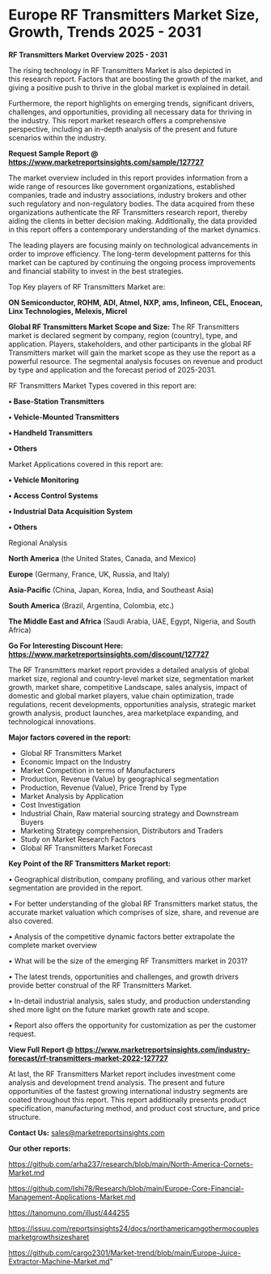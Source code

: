  # Europe RF Transmitters Market Size, Growth, Trends 2025 - 2031

<Strong> RF Transmitters Market Overview 2025 - 2031</strong>

The rising technology in RF Transmitters Market is also depicted in this research report. Factors that are boosting the growth of the market, and giving a positive push to thrive in the global market is explained in detail.

Furthermore, the report highlights on emerging trends, significant drivers, challenges, and opportunities, providing all necessary data for thriving in the industry. This report market research offers a comprehensive perspective, including an in-depth analysis of the present and future scenarios within the industry.

<strong>Request Sample Report @ <a href=https://www.marketreportsinsights.com/sample/127727>https://www.marketreportsinsights.com/sample/127727</a></strong>

The market overview included in this report provides information from a wide range of resources like government organizations, established companies, trade and industry associations, industry brokers and other such regulatory and non-regulatory bodies. The data acquired from these organizations authenticate the RF Transmitters research report, thereby aiding the clients in better decision making. Additionally, the data provided in this report offers a contemporary understanding of the market dynamics.

The leading players are focusing mainly on technological advancements in order to improve efficiency. The long-term development patterns for this market can be captured by continuing the ongoing process improvements and financial stability to invest in the best strategies.

Top Key players of RF Transmitters Market are:

<strong>ON Semiconductor, ROHM, ADI, Atmel, NXP, ams, Infineon, CEL, Enocean, Linx Technologies, Melexis, Micrel</strong>

<strong><b>Global RF Transmitters Market Scope and Size:</b></strong>
The RF Transmitters market is declared segment by company, region (country), type, and application. Players, stakeholders, and other participants in the global RF Transmitters market will gain the market scope as they use the report as a powerful resource. The segmental analysis focuses on revenue and product by type and application and the forecast period of 2025-2031.

RF Transmitters Market Types covered in this report are:

<strong>• Base-Station Transmitters

• Vehicle-Mounted Transmitters

• Handheld Transmitters

• Others</strong>

Market Applications covered in this report are:

<strong>• Vehicle Monitoring

• Access Control Systems

• Industrial Data Acquisition System

• Others</strong> 

Regional Analysis

<strong>North America</strong> (the United States, Canada, and Mexico)

<strong>Europe</strong> (Germany, France, UK, Russia, and Italy)

<strong>Asia-Pacific</strong> (China, Japan, Korea, India, and Southeast Asia)

<strong>South America</strong> (Brazil, Argentina, Colombia, etc.)

<strong>The Middle East and Africa</strong> (Saudi Arabia, UAE, Egypt, Nigeria, and South Africa)

<strong>Go For Interesting Discount Here: <a href=https://www.marketreportsinsights.com/discount/127727>https://www.marketreportsinsights.com/discount/127727</a></strong>

The RF Transmitters market report provides a detailed analysis of global market size, regional and country-level market size, segmentation market growth, market share, competitive Landscape, sales analysis, impact of domestic and global market players, value chain optimization, trade regulations, recent developments, opportunities analysis, strategic market growth analysis, product launches, area marketplace expanding, and technological innovations.

<strong><b>Major factors covered in the report:</b></strong>
<ul>
  <li>Global RF Transmitters Market </li>
  <li>Economic Impact on the Industry</li>
  <li>Market Competition in terms of Manufacturers</li>
  <li>Production, Revenue (Value) by geographical segmentation</li>
  <li>Production, Revenue (Value), Price Trend by Type</li>
  <li>Market Analysis by Application</li>
  <li>Cost Investigation</li>
  <li>Industrial Chain, Raw material sourcing strategy and Downstream Buyers</li>
  <li>Marketing Strategy comprehension, Distributors and Traders</li>
  <li>Study on Market Research Factors</li>
  <li>Global RF Transmitters Market Forecast</li>
</ul>

<strong><b>Key Point of the RF Transmitters Market report:</b></strong>

• Geographical distribution, company profiling, and various other market segmentation are provided in the report.

• For better understanding of the global RF Transmitters market status, the accurate market valuation which comprises of size, share, and revenue are also covered.

• Analysis of the competitive dynamic factors better extrapolate the complete market overview

• What will be the size of the emerging RF Transmitters market in 2031?

• The latest trends, opportunities and challenges, and growth drivers provide better construal of the RF Transmitters Market.

• In-detail industrial analysis, sales study, and production understanding shed more light on the future market growth rate and scope.

• Report also offers the opportunity for customization as per the customer request.

<strong><b>View Full Report @ <a href=https://www.marketreportsinsights.com/industry-forecast/rf-transmitters-market-2022-127727>https://www.marketreportsinsights.com/industry-forecast/rf-transmitters-market-2022-127727</a></b></strong>


At last, the RF Transmitters Market report includes investment come analysis and development trend analysis. The present and future opportunities of the fastest growing international industry segments are coated throughout this report. This report additionally presents product specification, manufacturing method, and product cost structure, and price structure.

<strong>Contact Us:</strong>
sales@marketreportsinsights.com

<strong>Our other reports:</strong>

<a href=https://github.com/arha237/research/blob/main/North-America-Cornets-Market.md>https://github.com/arha237/research/blob/main/North-America-Cornets-Market.md</a>

<a href=https://github.com/Ishi78/Research/blob/main/Europe-Core-Financial-Management-Applications-Market.md>https://github.com/Ishi78/Research/blob/main/Europe-Core-Financial-Management-Applications-Market.md</a>

<a href=https://tanomuno.com/illust/444255>https://tanomuno.com/illust/444255</a>

<a href=https://issuu.com/reportsinsights24/docs/northamericamgothermocouplesmarketgrowthsizesharet>https://issuu.com/reportsinsights24/docs/northamericamgothermocouplesmarketgrowthsizesharet</a>

<a href=https://github.com/cargo2301/Market-trend/blob/main/Europe-Juice-Extractor-Machine-Market.md>https://github.com/cargo2301/Market-trend/blob/main/Europe-Juice-Extractor-Machine-Market.md</a>"
